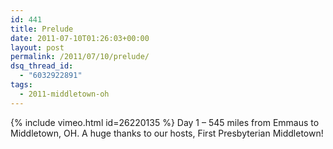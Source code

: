 ```yaml
---
id: 441
title: Prelude
date: 2011-07-10T01:26:03+00:00
layout: post
permalink: /2011/07/10/prelude/
dsq_thread_id:
  - "6032922891"
tags:
  - 2011-middletown-oh
---
```

{% include vimeo.html id=26220135 %}
Day 1 &#8211; 545 miles from Emmaus to Middletown, OH. A huge thanks to our hosts, First Presbyterian Middletown!